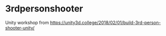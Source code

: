 # 3rdpersonshooter
Unity workshop from https://unity3d.college/2018/02/01/build-3rd-person-shooter-unity/
